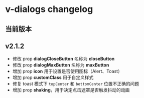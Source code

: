 # v-dialogs changelog

## 当前版本

## v2.1.2

- 修改 prop **dialogCloseButton** 名称为 **closeButton**
- 修改 prop **dialogMaxButton** 名称为 **maxButton**
- 增加 prop **icon** 用于设置是否使用图标（Alert、Toast）
- 增加 prop **customClass** 用于自定义样式
- 修复 toast 模式下 `topCenter` 和 `bottomCenter` 位置不正确的问题
- 增加 prop **shaking**，用于决定点击遮罩是否触发抖动的动画